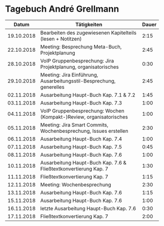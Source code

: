 # Tagebuch André Grellmann

Datum      | Tätigkeiten                                                         | Dauer
---------- | ------------------------------------------------------------------- | -------------------
19.10.2018 | Bearbeiten des zugewiesenen Kapitelteils (lesen + Notitzen)         | 2:15
22.10.2018 | Meeting: Besprechung Meta-Buch, Projektplanung                      | 2:45
28.10.2018 | VoIP Gruppenbesprechung: Jira Projektplanung, organisatorisches     | 0:30
29.10.2018 | Meeting: Jira Einführung, Ausarbeitungsstil-Besprechung, generelles | 2:45
02.11.2018 | Ausarbeitung Haupt-Buch Kap. 7.1 & 7.2                              | 1:45
03.11.2018 | Ausarbeitung Haupt-Buch Kap. 7.3                                    | 1:00
04.11.2018 | VoIP Gruppenbesprechung: Wochen (Kompakt-)Review, organisatorisches | 1:00
05.11.2018 | Meeting: Jira Smart Commits, Wochenbesprechung, Issues erstellen    | 2:30
06.11.2018 | Ausarbeitung Haupt-Buch Kap. 7.4                                    | 1:00
07.11.2018 | Ausarbeitung Haupt-Buch Kap. 7.5                                    | 0:45
08.11.2018 | Ausarbeitung Haupt-Buch Kap. 7.6                                    | 1:00
10.11.2018 | Ausarbeitung Haupt-Buch Kap. 7.6 & Fließtextkonvertierung Kap. 7    | 1:30
11.11.2018 | Fließtextkonvertierung Kap. 7                                       | 1:15
12.11.2018 | Meeting: Wochenbesprechung                                          | 2:30
13.11.2018 | Ausarbeitung Haupt-Buch Kap. 7.6                                    | 1:15
15.11.2018 | Ausarbeitung Haupt-Buch Kap. 7.6                                    | 1:00
16.11.2018 | letzte Ausarbeitung Haupt-Buch Kap. 7.6                             | 0:30
17.11.2018 | Fließtextkonvertierung Kap. 7                                       | 2:00

<script src="Tagebücher/timeCalculation.js">
</script>
